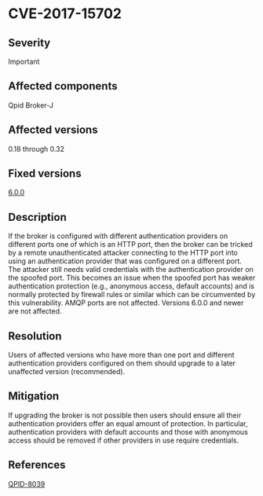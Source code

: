 # CVE-2017-15702

## Severity

Important

## Affected components

Qpid Broker-J

## Affected versions

0.18 through 0.32

## Fixed versions

[6.0.0](/releases/qpid-java-6.0.0/index.html)

## Description

If the broker is configured with different authentication providers on
different ports one of which is an HTTP port, then the broker can be
tricked by a remote unauthenticated attacker connecting to the HTTP
port into using an authentication provider that was configured on a
different port.  The attacker still needs valid credentials with the
authentication provider on the spoofed port.  This becomes an issue
when the spoofed port has weaker authentication protection (e.g.,
anonymous access, default accounts) and is normally protected by
firewall rules or similar which can be circumvented by this
vulnerability.  AMQP ports are not affected.  Versions 6.0.0 and newer
are not affected.

## Resolution

Users of affected versions who have more than one port and different
authentication providers configured on them should upgrade to a
later unaffected version (recommended).

## Mitigation

If upgrading the broker is not possible then users should ensure all
their authentication providers offer an equal amount of protection.
In particular, authentication providers with default accounts and
those with anonymous access should be removed if other providers in
use require credentials.

## References

[QPID-8039](https://issues.apache.org/jira/browse/QPID-8039)
